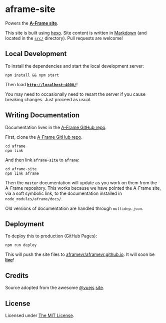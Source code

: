 # aframe-site

Powers the __[A-Frame site](https://aframe.io/)__.

This site is built using [hexo](http://hexo.io/). Site content is written in
[Markdown](http://daringfireball.net/projects/markdown/syntax) (and located in
the [`src/`](src/) directory). Pull requests are welcome!

## Local Development

To install the dependencies and start the local development server:

    npm install && npm start

Then load __[`http://localhost:4000/`](http://localhost:4000/)__!

You may need to occasionally need to resart the server if you cause breaking
changes. Just proceed as usual.

## Writing Documentation

Documentation lives in the [A-Frame GitHub
repo](https://github.com/aframevr/aframe/tree/master/docs).

First, clone the [A-Frame GitHub repo](https://github.com/aframevr/aframe).

    cd aframe
    npm link

And then link `aframe-site` to `aframe`:

    cd aframe-site
    npm link aframe

Then the `master` documentation will update as you work on them from the
A-Frame repository. This works because we have pointed the A-Frame site, via a
soft symbolic link, to the documentation installed in
`node_modules/aframe/docs/`.

Old versions of documentation are handled through `multidep.json`.

## Deployment

To deploy this to production (GitHub Pages):

    npm run deploy

This will push the site files to
[aframevr/aframevr.github.io](https://github.com/aframevr/aframevr.github.io).
It will soon be **[live](https://aframe.io/)**!

## Credits

Source adopted from the awesome [@vuejs](https://github.com/vuejs/)
[site](https://github.com/vuejs/vuejs.org/).

## License

Licensed under [The MIT License](LICENSE).

